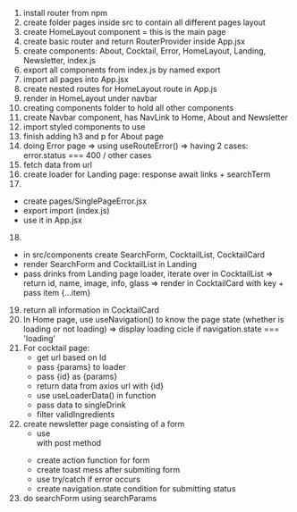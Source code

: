 1. install router from npm 
2. create folder pages inside src to contain all different pages layout
3. create HomeLayout component = this is the main page
4. create basic router and return RouterProvider inside App.jsx
5. create components: About, Cocktail, Error, HomeLayout, Landing, Newsletter, index.js
6. export all components from index.js by named export
7. import all pages into App.jsx
8. create nested routes for HomeLayout route in App.js
9. render <Outlet/> in HomeLayout under navbar
10. creating components folder to hold all other components
11. create Navbar component, has NavLink to Home, About and Newsletter
12. import styled components to use <Wrapper></Wrapper>
13. finish adding h3 and p for About page
14. doing Error page => using useRouteError() => having 2 cases: error.status === 400 / other cases
15. fetch data from url 
16. create loader for Landing page: response await links + searchTerm
17. 
- create pages/SinglePageError.jsx
- export import (index.js)
- use it in App.jsx
18. 
- in src/components create SearchForm, CocktailList, CocktailCard
- render SearchForm and CocktailList in Landing
- pass drinks from Landing page loader, iterate over in CocktailList => return id, name, image, info, glass => render in CocktailCard with key + pass item {...item}
19. return all information in CocktailCard
20. In Home page, use useNavigation() to know the page state (whether is loading or not loading) => display loading cicle if navigation.state === 'loading'
21. For cocktail page:
    - get url based on Id
    - pass {params} to loader 
    - pass {id} as {params}
    - return data from axios url with {id}
    - use useLoaderData() in function 
    - pass data to singleDrink 
    - filter validIngredients
22. create newsletter page consisting of a form 
    - use <Form> with post method
    - create action function for form
    - create toast mess after submiting form
    - use try/catch if error occurs
    - create navigation.state condition for submitting status
23. do searchForm using searchParams
